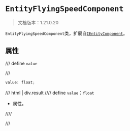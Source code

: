 # `EntityFlyingSpeedComponent`

> 文档版本：1.21.0.20

`EntityFlyingSpeedComponent`类，扩展自[`IEntityComponent`](./ientitycomponent.md)。

## 属性

/// define
`value`


///

```js
value: float;
```

/// html | div.result
//// define
`value`：`float`

- 属性。


////

///

